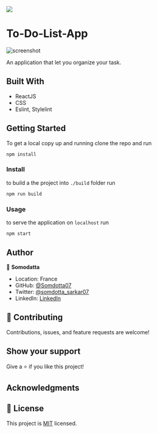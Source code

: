 ![](https://img.shields.io/badge/Microverse-blueviolet)

# To-Do-List-App

![screenshot](img/td.png)

An application that let you organize your task.

## Built With

- ReactJS
- CSS
- Eslint, Stylelint

## Getting Started

To get a local copy up and running clone the repo and run

`npm install`

### Install

to build a the project into `./build` folder run

`npm run build`

### Usage

to serve the application on `localhost` run

`npm start`

## Author

👤 **Somodatta**

- Location: France
- GitHub: [@Somdotta07](https://github.com/Somdotta07)
- Twitter: [@somdotta_sarkar07](https://twitter.com/somdotta_sarkar)
- LinkedIn: [LinkedIn](https://www.linkedin.com/)


## 🤝 Contributing

Contributions, issues, and feature requests are welcome!

## Show your support

Give a ⭐️ if you like this project!

## Acknowledgments


## 📝 License

This project is [MIT](./MIT.md) licensed.

